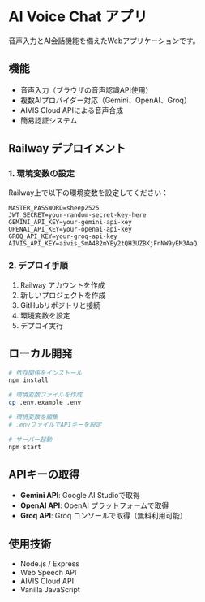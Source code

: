 # AI Voice Chat アプリ

音声入力とAI会話機能を備えたWebアプリケーションです。

## 機能

- 音声入力（ブラウザの音声認識API使用）
- 複数AIプロバイダー対応（Gemini、OpenAI、Groq）
- AIVIS Cloud APIによる音声合成
- 簡易認証システム

## Railway デプロイメント

### 1. 環境変数の設定

Railway上で以下の環境変数を設定してください：

```
MASTER_PASSWORD=sheep2525
JWT_SECRET=your-random-secret-key-here
GEMINI_API_KEY=your-gemini-api-key
OPENAI_API_KEY=your-openai-api-key
GROQ_API_KEY=your-groq-api-key
AIVIS_API_KEY=aivis_SmA482mYEy2tQH3UZBKjFnNW9yEM3AaQ
```

### 2. デプロイ手順

1. Railway アカウントを作成
2. 新しいプロジェクトを作成
3. GitHubリポジトリと接続
4. 環境変数を設定
5. デプロイ実行

## ローカル開発

```bash
# 依存関係をインストール
npm install

# 環境変数ファイルを作成
cp .env.example .env

# 環境変数を編集
# .envファイルでAPIキーを設定

# サーバー起動
npm start
```

## APIキーの取得

- **Gemini API**: Google AI Studioで取得
- **OpenAI API**: OpenAI プラットフォームで取得
- **Groq API**: Groq コンソールで取得（無料利用可能）

## 使用技術

- Node.js / Express
- Web Speech API
- AIVIS Cloud API
- Vanilla JavaScript